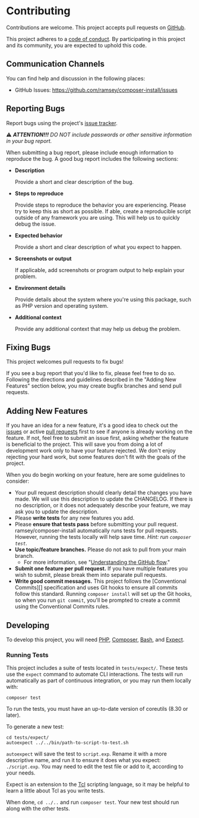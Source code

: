 # Contributing

Contributions are welcome. This project accepts pull requests on [GitHub][].

This project adheres to a [code of conduct](CODE_OF_CONDUCT.md). By
participating in this project and its community, you are expected to uphold this
code.

## Communication Channels

You can find help and discussion in the following places:

* GitHub Issues: <https://github.com/ramsey/composer-install/issues>

## Reporting Bugs

Report bugs using the project's [issue tracker][issues].

⚠️ _**ATTENTION!!!** DO NOT include passwords or other sensitive information in
your bug report._

When submitting a bug report, please include enough information to reproduce the
bug. A good bug report includes the following sections:

* **Description**

  Provide a short and clear description of the bug.

* **Steps to reproduce**

  Provide steps to reproduce the behavior you are experiencing. Please try to
  keep this as short as possible. If able, create a reproducible script outside
  of any framework you are using. This will help us to quickly debug the issue.

* **Expected behavior**

  Provide a short and clear description of what you expect to happen.

* **Screenshots or output**

  If applicable, add screenshots or program output to help explain your problem.

* **Environment details**

  Provide details about the system where you're using this package, such as PHP
  version and operating system.

* **Additional context**

  Provide any additional context that may help us debug the problem.

## Fixing Bugs

This project welcomes pull requests to fix bugs!

If you see a bug report that you'd like to fix, please feel free to do so.
Following the directions and guidelines described in the "Adding New Features"
section below, you may create bugfix branches and send pull requests.

## Adding New Features

If you have an idea for a new feature, it's a good idea to check out the
[issues][] or active [pull requests][] first to see if anyone is already working
on the feature. If not, feel free to submit an issue first, asking whether the
feature is beneficial to the project. This will save you from doing a lot of
development work only to have your feature rejected. We don't enjoy rejecting
your hard work, but some features don't fit with the goals of the project.

When you do begin working on your feature, here are some guidelines to consider:

* Your pull request description should clearly detail the changes you have made.
  We will use this description to update the CHANGELOG. If there is no
  description, or it does not adequately describe your feature, we may ask you
  to update the description.
* Please **write tests** for any new features you add.
* Please **ensure that tests pass** before submitting your pull request.
  ramsey/composer-install automatically runs tests for pull requests. However,
  running the tests locally will help save time. _Hint: run `composer test`._
* **Use topic/feature branches.** Please do not ask to pull from your main branch.
    * For more information, see "[Understanding the GitHub flow][gh-flow]."
* **Submit one feature per pull request.** If you have multiple features you
  wish to submit, please break them into separate pull requests.
* **Write good commit messages.** This project follows the
  [Conventional Commits][] specification and uses Git hooks to ensure all
  commits follow this standard. Running `composer install` will set up the Git
  hooks, so when you run `git commit`, you'll be prompted to create a commit
  using the Conventional Commits rules.

## Developing

To develop this project, you will need [PHP](https://www.php.net),
[Composer](https://getcomposer.org), [Bash](https://en.wikipedia.org/wiki/Bash_(Unix_shell)),
and [Expect](https://en.wikipedia.org/wiki/Expect).

### Running Tests

This project includes a suite of tests located in `tests/expect/`. These tests
use the `expect` command to automate CLI interactions. The tests will run
automatically as part of continuous integration, or you may run them locally with:

```
composer test
```

To run the tests, you must have an up-to-date version of coreutils (8.30 or
later).

To generate a new test:

```
cd tests/expect/
autoexpect ../../bin/path-to-script-to-test.sh
```

`autoexpect` will save the test to `script.exp`. Rename it with a more
descriptive name, and run it to ensure it does what you expect: `./script.exp`.
You may need to edit the test file or add to it, according to your needs.

Expect is an extension to the [Tcl](https://en.wikipedia.org/wiki/Tcl) scripting
language, so it may be helpful to learn a little about Tcl as you write tests.

When done, `cd ../..` and run `composer test`.
Your new test should run along with the other tests.

[github]: https://github.com/ramsey/composer-install
[issues]: https://github.com/ramsey/composer-install/issues
[pull requests]: https://github.com/ramsey/composer-install/pulls
[gh-flow]: https://guides.github.com/introduction/flow/
